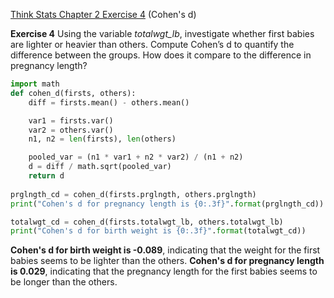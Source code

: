 [Think Stats Chapter 2 Exercise 4](http://greenteapress.com/thinkstats2/html/thinkstats2003.html#toc24) (Cohen's d)

**Exercise 4**   Using the variable *totalwgt_lb*, investigate whether first babies are lighter or heavier than others. Compute Cohen’s d to quantify the difference between the groups. How does it compare to the difference in pregnancy length?

```python
import math
def cohen_d(firsts, others):
    diff = firsts.mean() - others.mean()

    var1 = firsts.var()
    var2 = others.var()
    n1, n2 = len(firsts), len(others)

    pooled_var = (n1 * var1 + n2 * var2) / (n1 + n2)
    d = diff / math.sqrt(pooled_var)
    return d
    
prglngth_cd = cohen_d(firsts.prglngth, others.prglngth)
print("Cohen's d for pregnancy length is {0:.3f}".format(prglngth_cd))

totalwgt_cd = cohen_d(firsts.totalwgt_lb, others.totalwgt_lb)
print("Cohen's d for birth weight is {0:.3f}".format(totalwgt_cd))
```
**Cohen's d for birth weight is -0.089**, indicating that the weight for the first babies seems to be lighter than the others.
**Cohen's d for pregnancy length is 0.029**, indicating that the pregnancy length for the first babies seems to be longer than the others.
